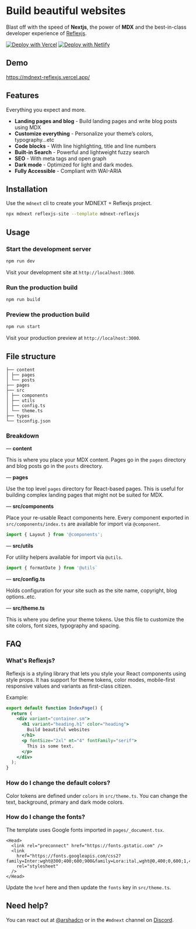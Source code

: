 # Build beautiful websites

Blast off with the speed of **Nextjs**, the power of **MDX** and the best-in-class developer experience of [Reflexjs](https://reflexjs.org).

[![Deploy with Vercel](https://vercel.com/button)](https://vercel.com/import/git?s=https%3A%2F%2Fgithub.com%2Fdomitriusclark%2Fmdnext-reflexjs)
[![Deploy with Netlify](https://www.netlify.com/img/deploy/button.svg)](https://app.netlify.com/start/deploy?repository=https://github.com/domitriusclark/mdnext-reflexjs)

## Demo

https://mdnext-reflexjs.vercel.app/

## Features

Everything you expect and more.

- **Landing pages and blog** - Build landing pages and write blog posts using MDX
- **Customize everything** - Personalize your theme’s colors, typography...etc
- **Code blocks** - With line highlighting, title and line numbers
- **Built-in Search** - Powerful and lightweight fuzzy search
- **SEO** - With meta tags and open graph
- **Dark mode** - Optimized for light and dark modes.
- **Fully Accessible** - Compliant with WAI-ARIA

## Installation

Use the `mdnext` cli to create your MDNEXT + Reflexjs project.

```sh
npx mdnext reflexjs-site --template mdnext-reflexjs
```

## Usage

### Start the development server

```sh
npm run dev
```

Visit your development site at `http://localhost:3000`.

### Run the production build

```sh
npm run build
```

### Preview the production build

```sh
npm run start
```

Visit your production preview at `http://localhost:3000`.

## File structure

```
├── content
│ ├── pages
│ └── posts
├── pages
├── src
│ ├── components
│ ├── utils
│ ├── config.ts
│ └── theme.ts
├── types
└── tsconfig.json
```

### Breakdown

— **content**

This is where you place your MDX content. Pages go in the `pages` directory and blog posts go in the `posts` directory.

— **pages**

Use the top level `pages` directory for React-based pages. This is useful for building complex landing pages that might not be suited for MDX.

— **src/components**

Place your re-usable React components here. Every component exported in `src/components/index.ts` are available for import via `@component`.

```jsx
import { Layout } from '@components';
```

— **src/utils**

For utility helpers available for import via `@utils`.

```jsx
import { formatDate } from '@utils`
```

— **src/config.ts**

Holds configuration for your site such as the site name, copyright, blog options..etc.

— **src/theme.ts**

This is where you define your theme tokens. Use this file to customize the site colors, font sizes, typography and spacing.

## FAQ

### What's Reflexjs?

Reflexjs is a styling library that lets you style your React components using style props. It has support for theme tokens, color modes, mobile-first responsive values and variants as first-class citizen.

Example:

```jsx
export default function IndexPage() {
  return (
    <div variant="container.sm">
      <h1 variant="heading.h1" color="heading">
        Build beautiful websites
      </h1>
      <p fontSize="2xl" mt="4" fontFamily="serif">
        This is some text.
      </p>
    </div>
  );
}
```

### How do I change the default colors?

Color tokens are defined under `colors` in `src/theme.ts`. You can change the text, background, primary and dark mode colors.

### How do I change the fonts?

The template uses Google fonts imported in `pages/_document.tsx`.

```tsx
<Head>
  <link rel="preconnect" href="https://fonts.gstatic.com" />
  <link
    href="https://fonts.googleapis.com/css2?family=Inter:wght@300;400;600;900&family=Lora:ital,wght@0,400;0,600;1,400;1,600&display=swap"
    rel="stylesheet"
  />
</Head>
```

Update the `href` here and then update the `fonts` key in `src/theme.ts`.

## Need help?

You can react out at [@arshadcn](https://twitter.com/arshadcn) or in the `#mdnext` channel on [Discord](https://discord.gg/partycorgi).
